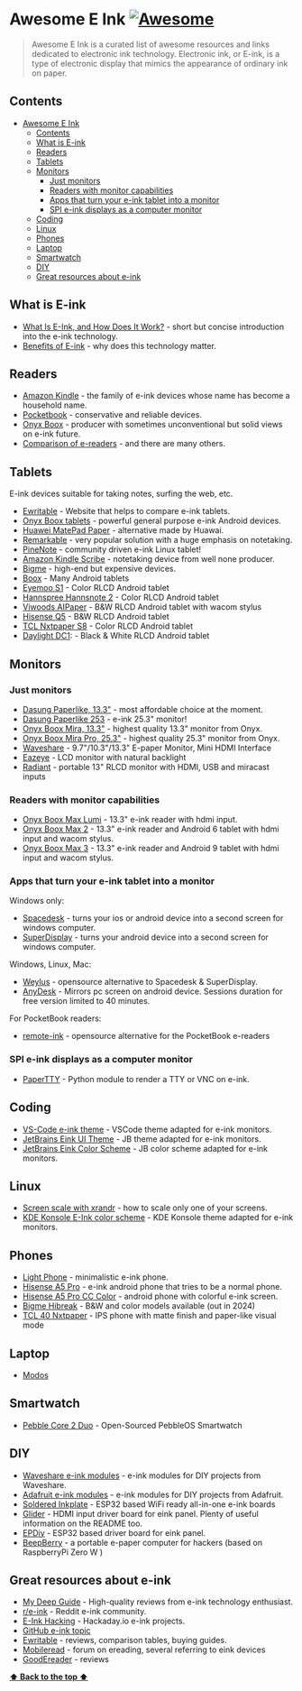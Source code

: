 # Awesome E Ink [![Awesome](https://awesome.re/badge.svg)](https://awesome.re)
> Awesome E Ink is a curated list of awesome resources and links dedicated to electronic ink technology. Electronic ink, or E-ink, is a type of electronic display that mimics the appearance of ordinary ink on paper.

## Contents
- [Awesome E Ink ](#awesome-e-ink-)
  - [Contents](#contents)
  - [What is E-ink](#what-is-e-ink)
  - [Readers](#readers)
  - [Tablets](#tablets)
  - [Monitors](#monitors)
    - [Just monitors](#just-monitors)
    - [Readers with monitor capabilities](#readers-with-monitor-capabilities)
    - [Apps that turn your e-ink tablet into a monitor](#apps-that-turn-your-e-ink-tablet-into-a-monitor)
    - [SPI e-ink displays as a computer monitor](#spi-e-ink-displays-as-a-computer-monitor)
  - [Coding](#coding)
  - [Linux](#linux)
  - [Phones](#phones)
  - [Laptop](#laptop)
  - [Smartwatch](#smartwatch)
  - [DIY](#diy)
  - [Great resources about e-ink](#great-resources-about-e-ink)

## What is E-ink
- [What Is E-Ink, and How Does It Work?](https://www.howtogeek.com/752328/what-is-e-ink/) - short but concise introduction into the e-ink technology.
- [Benefits of E-ink](https://www.makeuseof.com/health-wellness-benefits-e-ink-devices/) - why does this technology matter.

## Readers
- [Amazon Kindle](https://www.amazon.com/b/?node=6669702011) - the family of e-ink devices whose name has become a household name.
- [Pocketbook](https://www.pocketbook-int.com/en/) - conservative and reliable devices.
- [Onyx Boox](https://onyxboox.com/) - producer with sometimes unconventional but solid views on e-ink future. 
- [Comparison of e-readers](https://en.wikipedia.org/wiki/Comparison_of_e-readers) - and there are many others.

## Tablets 
E-ink devices suitable for taking notes, surfing the web, etc.
- [Ewritable](https://ewritable.com/comparison/) - Website that helps to compare e-ink tablets.
- [Onyx Boox tablets](https://shop.boox.com/collections/e-ink-tablet) - powerful general purpose e-ink Android devices.
- [Huawei MatePad Paper](https://consumer.huawei.com/en/tablets/matepad-paper/) - alternative made by Huawai.
- [Remarkable](https://remarkable.com/) - very popular solution with a huge emphasis on notetaking.
- [PineNote](https://www.pine64.org/pinenote/) - community driven e-ink Linux tablet!
- [Amazon Kindle Scribe](https://www.amazon.com/Introducing-Kindle-Scribe-the-first-Kindle-for-reading-and-writing/dp/B09BS26B8B) - notetaking device from well none producer.
- [Bigme](https://bigmestore.com/) - high-end but expensive devices.
- [Boox](https://www.boox.com/) - Many Android tablets
- [Eyemoo S1](https://eyemootech.com/) - Color RLCD Android tablet
- [Hannspree Hannsnote 2](https://www.hannspree.com/hannsnote2) - Color RLCD Android tablet
- [Viwoods AIPaper](https://viwoods.com/) - B&W RLCD Android tablet with wacom stylus
- [Hisense Q5](https://goodereader.com/blog/reviews/hisense-q5-rlcd-hands-on-review) - B&W RLCD Android tablet
- [TCL Nxtpaper S8](https://www.youtube.com/watch?app=desktop&v=JtLRVF1YHJU) - Color RLCD Android tablet
- [Daylight DC1](https://daylightcomputer.com/): - Black & White RLCD Android tablet

## Monitors
### Just monitors
- [Dasung Paperlike, 13.3"](https://dasung-tech.myshopify.com/products/dasung-e-ink-paperlike-hd-front-light-and-touch-13-3-monitor?variant=41199792488632) - most affordable choice at the moment.
- [Dasung Paperlike 253](https://dasung-tech.myshopify.com/products/dasung-25-3-e-ink-monitor-paperlike-253?variant=41301276721336) - e-ink 25.3" monitor! 
- [Onyx Boox Mira, 13.3"](https://onyx-boox.ru/boox_mira) - highest quality 13.3" monitor from Onyx.
- [Onyx Boox Mira Pro, 25.3"](https://onyx-boox.ru/boox_mirapro) - highest quality 25.3" monitor from Onyx.
- [Waveshare](https://www.waveshare.com/eink-disp.htm) - 9.7"/10.3"/13.3" E-paper Monitor, Mini HDMI Interface
- [Eazeye](https://eazeye.com/products/eazeye) - LCD monitor with natural backlight
- [Radiant](https://eazeye.com/pages/radiant) - portable 13" RLCD monitor with HDMI, USB and miracast inputs

### Readers with monitor capabilities
- [Onyx Boox Max Lumi](https://shop.boox.com/products/maxlumi) - 13.3" e-ink reader with hdmi input.
- [Onyx Boox Max 2](https://onyxboox.com/boox_max2) - 13.3" e-ink reader and Android 6 tablet with hdmi input and wacom stylus.
- [Onyx Boox Max 3](https://onyxboox.com/boox_max3) - 13.3" e-ink reader and Android 9 tablet with hdmi input and wacom stylus.

### Apps that turn your e-ink tablet into a monitor
Windows only:
- [Spacedesk](https://www.spacedesk.net/) - turns your ios or android device into a second screen for windows computer.
- [SuperDisplay](https://superdisplay.app/) - turns your android device into a second screen for windows computer.

Windows, Linux, Mac:
- [Weylus](https://github.com/H-M-H/Weylus) - opensource alternative to Spacedesk & SuperDisplay.
- [AnyDesk](https://anydesk.com/en) - Mirrors pc screen on android device. Sessions duration for free version limited to 40 minutes.

For PocketBook readers:
- [remote-ink](https://github.com/borzunov/remote-ink) - opensource alternative for the PocketBook e-readers

### SPI e-ink displays as a computer monitor
- [PaperTTY](https://github.com/joukos/PaperTTY) - Python module to render a TTY or VNC on e-ink.

## Coding
- [VS-Code e-ink theme](https://marketplace.visualstudio.com/items?itemName=mufanza.e-ink-theme) - VSCode theme adapted for e-ink monitors.
- [JetBrains Eink UI Theme](https://plugins.jetbrains.com/plugin/19687-e-ink-ui-theme) - JB theme adapted for e-ink monitors.
- [JetBrains Eink Color Scheme](https://plugins.jetbrains.com/plugin/17106-e-ink-color-scheme) - JB color scheme adapted for e-ink monitors.

## Linux
- [Screen scale with xrandr](https://blog.summercat.com/configuring-mixed-dpi-monitors-with-xrandr.html) - how to scale only one of your screens.
- [KDE Konsole E-Ink color scheme](https://github.com/asapelkin/konsole-e-ink) - KDE Konsole theme adapted for e-ink monitors.

## Phones
- [Light Phone](https://www.thelightphone.com/) - minimalistic e-ink phone.
- [Hisense A5 Pro](https://goodereaderstore.com/products/hisense-a5-pro-64gb-e-ink-smartphone) - e-ink android phone that tries to be a normal phone.
- [Hisense A5 Pro CC Color](https://goodereaderstore.com/products/hisense-a5-pro-cc-color-e-ink-smartphone) - android phone with colorful e-ink screen.
- [Bigme Hibreak](https://goodereader.com/blog/reviews/hands-on-review-of-the-bigme-hibreak-color-e-ink-smartphone) - B&W and color models available (out in 2024)
- [TCL 40 Nxtpaper](https://www.tcl.com/global/en/mobile/tcl-40-nxtpaper) - IPS phone with matte finish and paper-like visual mode

## Laptop
- [Modos](https://www.crowdsupply.com/modos-tech/modos-paper-monitor)

## Smartwatch
- [Pebble Core 2 Duo](https://ericmigi.com/blog/introducing-two-new-pebbleos-watches) - Open-Sourced PebbleOS Smartwatch

## DIY
- [Waveshare e-ink modules](https://www.waveshare.com/product/displays/e-paper.htm) - e-ink modules for DIY projects from Waveshare.
- [Adafruit e-ink modules](https://www.adafruit.com/category/150) - e-ink modules for DIY projects from Adafruit.
- [Soldered Inkplate](https://soldered.com/categories/inkplate/) - ESP32 based WiFi ready all-in-one e-ink boards
- [Glider](https://gitlab.com/zephray/glider) - HDMI input driver board for eink panel. Plenty of useful information on the README too.
- [EPDiy](https://github.com/vroland/epdiy) - ESP32 based driver board for eink panel.
- [BeepBerry](https://ericmigi.com/blog/introducing-beepberry-a-portable-e-paper-computer-for-hackers) - a portable e-paper computer for hackers (based on RaspberryPi Zero W )

## Great resources about e-ink
- [My Deep Guide](https://www.youtube.com/@MyDeepGuide) - High-quality reviews from e-ink technology enthusiast.
- [r/e-ink](https://www.reddit.com/r/e-ink/) - Reddit e-ink community.
- [E-Ink Hacking](https://hackaday.io/projects?tag=e-ink) - Hackaday.io e-ink projects.
- [GitHub e-ink topic](https://github.com/topics/e-ink)
- [Ewritable](https://ewritable.com/) - reviews, comparison tables, buying guides.
- [Mobileread](https://www.mobileread.com/) - forum on ereading, several referring to eink devices
- [GoodEreader](https://goodereader.com/) - reviews

**[⬆️ Back to the top ⬆️](#contents)**
